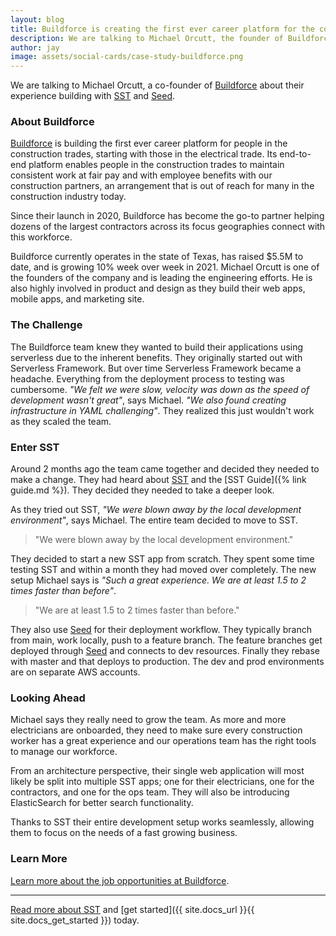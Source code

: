 ```yaml
---
layout: blog
title: Buildforce is creating the first ever career platform for the construction trade with SST
description: We are talking to Michael Orcutt, the founder of Buildforce about their experience building with SST and Seed.
author: jay
image: assets/social-cards/case-study-buildforce.png
---
```


We are talking to Michael Orcutt, a co-founder of [Buildforce](https://buildforce.com) about their experience building with [SST](/) and [Seed](https://seed.run).

### About Buildforce

[Buildforce](https://buildforce.com) is building the first ever career platform for people in the construction trades, starting with those in the electrical trade. Its end-to-end platform enables people in the construction trades to maintain consistent work at fair pay and with employee benefits with our construction partners, an arrangement that is out of reach for many in the construction industry today.

Since their launch in 2020, Buildforce has become the go-to partner helping dozens of the largest contractors across its focus geographies connect with this workforce.

Buildforce currently operates in the state of Texas, has raised $5.5M to date, and is growing 10% week over week in 2021. Michael Orcutt is one of the founders of the company and is leading the  engineering efforts. He is also highly involved in product and design as they build their web apps, mobile apps, and marketing site.

### The Challenge

The Buildforce team knew they wanted to build their applications using serverless due to the inherent benefits. They originally started out with Serverless Framework. But over time Serverless Framework became a headache. Everything from the deployment process to testing was cumbersome. _"We felt we were slow, velocity was down as the speed of development wasn't great"_, says Michael. _"We also found creating infrastructure in YAML challenging"_. They realized this just wouldn't work as they scaled the team.

### Enter SST

Around 2 months ago the team came together and decided they needed to make a change. They had heard about [SST](/) and the [SST Guide]({% link guide.md %}). They decided they needed to take a deeper look.

As they tried out SST, _"We were blown away by the local development environment"_, says Michael. The entire team decided to move to SST.

> "We were blown away by the local development environment."

They decided to start a new SST app from scratch. They spent some time testing SST and within a month they had moved over completely. The new setup Michael says is _"Such a great experience. We are at least 1.5 to 2 times faster than before"_.

> "We are at least 1.5 to 2 times faster than before."

They also use [Seed](https://seed.run) for their deployment workflow. They typically branch from main, work locally, push to a feature branch. The feature branches get deployed through [Seed](https://seed.run) and connects to dev resources. Finally they rebase with master and that deploys to production. The dev and prod environments are on separate AWS accounts.

### Looking Ahead

Michael says they really need to grow the team. As more and more electricians are onboarded, they need to make sure every construction worker has a great experience and our operations team has the right tools to manage our workforce.

From an architecture perspective, their single web application will most likely be split into multiple SST apps; one for their electricians, one for the contractors, and one for the ops team. They will also be introducing ElasticSearch for better search functionality.

Thanks to SST their entire development setup works seamlessly, allowing them to focus on the needs of a fast growing business.

### Learn More

[Learn more about the job opportunities at Buildforce](https://joinbuildforce.recruitee.com).

---

[Read more about SST](/) and [get started]({{ site.docs_url }}{{ site.docs_get_started }}) today.
